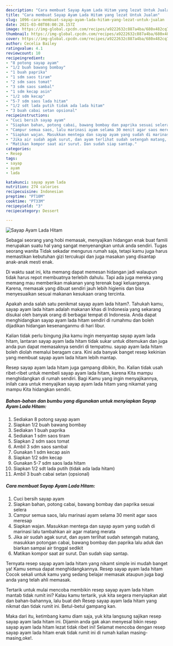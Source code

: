 ```yaml
---
description: "Cara membuat Sayap Ayam Lada Hitam yang lezat Untuk Jualan"
title: "Cara membuat Sayap Ayam Lada Hitam yang lezat Untuk Jualan"
slug: 1096-cara-membuat-sayap-ayam-lada-hitam-yang-lezat-untuk-jualan
date: 2021-03-08T08:00:28.157Z
image: https://img-global.cpcdn.com/recipes/a9222632c887a4ba/680x482cq70/sayap-ayam-lada-hitam-foto-resep-utama.jpg
thumbnail: https://img-global.cpcdn.com/recipes/a9222632c887a4ba/680x482cq70/sayap-ayam-lada-hitam-foto-resep-utama.jpg
cover: https://img-global.cpcdn.com/recipes/a9222632c887a4ba/680x482cq70/sayap-ayam-lada-hitam-foto-resep-utama.jpg
author: Cecelia Bailey
ratingvalue: 4.1
reviewcount: 10
recipeingredient:
- "8 potong sayap ayam"
- "1/2 buah bawang bombay"
- "1 buah paprika"
- "1 sdm saos tiram"
- "2 sdm saos tomat"
- "3 sdm saos sambal"
- "1 sdm kecap asin"
- "1/2 sdm kecap"
- "5-7 sdm saos lada hitam"
- "1/2 sdt lada putih tidak ada lada hitam"
- "3 buah cabai setan opsional"
recipeinstructions:
- "Cuci bersih sayap ayam"
- "Siapkan bahan, potong cabai, bawang bombay dan paprika sesuai selera"
- "Campur semua saos, lalu marinasi ayam selama 30 menit agar saos meresap"
- "Siapkan wajan. Masukkan mentega dan sayap ayam yang sudah di marinasi lalu tambahkan air agar matang merata"
- "Jika air sudah agak surut, dan ayam terlihat sudah setengah matang, masukkan potongan cabai, bawang bombay dan paprika lalu aduk dan biarkan sampai air tinggal sedikit"
- "Matikan kompor saat air surut. Dan sudah siap santap."
categories:
- Resep
tags:
- sayap
- ayam
- lada

katakunci: sayap ayam lada 
nutrition: 274 calories
recipecuisine: Indonesian
preptime: "PT10M"
cooktime: "PT33M"
recipeyield: "3"
recipecategory: Dessert

---
```



![Sayap Ayam Lada Hitam](https://img-global.cpcdn.com/recipes/a9222632c887a4ba/680x482cq70/sayap-ayam-lada-hitam-foto-resep-utama.jpg)

Sebagai seorang yang hobi memasak, menyajikan hidangan enak buat famili merupakan suatu hal yang sangat menyenangkan untuk anda sendiri. Tugas seorang  wanita Tidak sekadar mengurus rumah saja, tetapi kamu juga harus memastikan kebutuhan gizi tercukupi dan juga masakan yang disantap anak-anak mesti enak.

Di waktu  saat ini, kita memang dapat memesan hidangan jadi walaupun tidak harus repot membuatnya terlebih dahulu. Tapi ada juga mereka yang memang mau memberikan makanan yang terenak bagi keluarganya. Karena, memasak yang dibuat sendiri jauh lebih higienis dan bisa menyesuaikan sesuai makanan kesukaan orang tercinta. 



Apakah anda salah satu penikmat sayap ayam lada hitam?. Tahukah kamu, sayap ayam lada hitam adalah makanan khas di Indonesia yang sekarang disukai oleh banyak orang di berbagai tempat di Indonesia. Anda dapat menghidangkan sayap ayam lada hitam sendiri di rumahmu dan boleh dijadikan hidangan kesenanganmu di hari libur.

Kalian tidak perlu bingung jika kamu ingin menyantap sayap ayam lada hitam, lantaran sayap ayam lada hitam tidak sukar untuk ditemukan dan juga anda pun dapat memasaknya sendiri di tempatmu. sayap ayam lada hitam boleh diolah memalui beragam cara. Kini ada banyak banget resep kekinian yang membuat sayap ayam lada hitam lebih mantap.

Resep sayap ayam lada hitam juga gampang dibikin, lho. Kalian tidak usah ribet-ribet untuk membeli sayap ayam lada hitam, karena Kita mampu menghidangkan di rumah sendiri. Bagi Kamu yang ingin menyajikannya, inilah cara untuk menyajikan sayap ayam lada hitam yang nikamat yang mampu Kita hidangkan sendiri.

<!--inarticleads1-->

##### Bahan-bahan dan bumbu yang digunakan untuk menyiapkan Sayap Ayam Lada Hitam:

1. Sediakan 8 potong sayap ayam
1. Siapkan 1/2 buah bawang bombay
1. Sediakan 1 buah paprika
1. Sediakan 1 sdm saos tiram
1. Siapkan 2 sdm saos tomat
1. Ambil 3 sdm saos sambal
1. Gunakan 1 sdm kecap asin
1. Siapkan 1/2 sdm kecap
1. Gunakan 5-7 sdm saos lada hitam
1. Siapkan 1/2 sdt lada putih (tidak ada lada hitam)
1. Ambil 3 buah cabai setan (opsional)




<!--inarticleads2-->

##### Cara membuat Sayap Ayam Lada Hitam:

1. Cuci bersih sayap ayam
1. Siapkan bahan, potong cabai, bawang bombay dan paprika sesuai selera
1. Campur semua saos, lalu marinasi ayam selama 30 menit agar saos meresap
1. Siapkan wajan. Masukkan mentega dan sayap ayam yang sudah di marinasi lalu tambahkan air agar matang merata
1. Jika air sudah agak surut, dan ayam terlihat sudah setengah matang, masukkan potongan cabai, bawang bombay dan paprika lalu aduk dan biarkan sampai air tinggal sedikit
1. Matikan kompor saat air surut. Dan sudah siap santap.




Ternyata resep sayap ayam lada hitam yang nikamt simple ini mudah banget ya! Kamu semua dapat menghidangkannya. Resep sayap ayam lada hitam Cocok sekali untuk kamu yang sedang belajar memasak ataupun juga bagi anda yang telah ahli memasak.

Tertarik untuk mulai mencoba membikin resep sayap ayam lada hitam mantab tidak rumit ini? Kalau kamu tertarik, yuk kita segera menyiapkan alat dan bahan-bahannya, lalu buat deh Resep sayap ayam lada hitam yang nikmat dan tidak rumit ini. Betul-betul gampang kan. 

Maka dari itu, ketimbang kamu diam saja, yuk kita langsung sajikan resep sayap ayam lada hitam ini. Dijamin anda gak akan menyesal bikin resep sayap ayam lada hitam lezat tidak ribet ini! Selamat mencoba dengan resep sayap ayam lada hitam enak tidak rumit ini di rumah kalian masing-masing,oke!.

